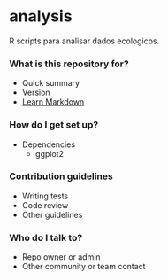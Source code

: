 analysis
========

R scripts para analisar dados ecologicos.

### What is this repository for? ###

* Quick summary
* Version
* [Learn Markdown](https://bitbucket.org/tutorials/markdowndemo)

### How do I get set up? ###

* Dependencies
  + ggplot2

### Contribution guidelines ###

* Writing tests
* Code review
* Other guidelines

### Who do I talk to? ###

* Repo owner or admin
* Other community or team contact